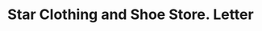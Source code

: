 ---
doi: 10.7916/D88P7BNQ
date_other: '1910'
date_other_textual: 1910-1919
form: correspondence
genre:
- Letters (correspondence)
name:
- Star Clothing and Shoe Store
object_in_context_url: https://biggert.cul.columbia.edu/items/view/ave_biggert_01354
subject_hierarchical_geographic:
- Bangor, Pennsylvania, United States
subject_name:
- Star Clothing and Shoe Store
title: Star Clothing and Shoe Store. Letter
sort_title: Star Clothing and Shoe Store. Letter
call_number: ave_biggert_01354
coordinates:
- 40.86666666666667,-75.21083333333334
pid: ave_biggert_01354
identifiers: ave_biggert_01354
thumbnail: https://derivativo-3.library.columbia.edu/iiif/2/ldpd:344540/full/!256,256/0/native.jpg
permalink: "/items/ave_biggert_01354/"
layout: iiif-image-page
---